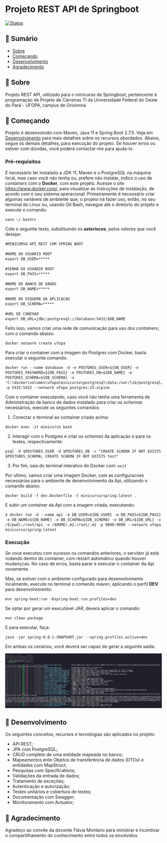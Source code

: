 # Projeto REST API de Springboot
[![Status](https://img.shields.io/badge/Status-Em%20Desenvolvimento-green)]()

## 📝 Sumário

- [Sobre](#about)
- [Começando](#started)
- [Desenvolvimento](#development)
- [Agradecimento](#thanks)

## 🧐 Sobre <a name = "about"></a>

Projeto REST API, utilizado para o minicurso de Springboot, pertencente à programação de Projeto de Carreiras TI da Universidade Federal do Oeste do Pará - UFOPA, campus de Oriximiná.

## 🚀 Começando <a name = "started"></a>

Projeto é desenvolvido com Maven, Java 11 e Spring Boot 2.7.5. Veja em [Desenvolvimento](#development) para mais detalhes sobre os recursos abordados.
Abaixo, segue os demais detalhes, para execução do projeto. Se houver erros ou estiver com dúvidas, você poderá contactar-me para ajuda-lo. 

### Pré-requisitos

É necessário ter instalado a JDK 11, Maven e o PostgreSQL na máquina local, mas caso você não tenha ou, prefere não instalar, indico o uso de _containers_ com o **Docker**, com este projeto. Acesse o site https://www.docker.com/, para visualizar as instruções de instalação, de acordo com o seu sistema operacional.
Primeiramente é necessário criar algumas variáveis de ambiente que, o projeto irá fazer uso, então, no seu terminal do Linux ou, usando Git Bash, navegue até o diretorio do projeto e execute o comando:
```
nano ~/.bashrc
```
Cole o seguinte texto, substituindo os **asteriscos**, pelos valores que você desejar:
```
#MINICURSO API REST COM SPRING BOOT

#NOME DO USUARIO ROOT
export DB_USER=*****

#SENHA DO USUARIO ROOT
export DB_PASS=*****

#NOME DO BANCO DE DADOS
export DB_NAME=*****

#NOME DO ESQUEMA DA APLICACAO
export DB_SCHEMA=*****

#URL DE CONEXAO
export DB_URL=jdbc:postgresql://database:5432/$DB_NAME
```
Feito isso, vamos criar uma rede de comunicação para uso dos _containers_, com o comando abaixo:
```
docker network create ufopa
```
Para criar o container com a imagem do Postgres com Docker, basta executar o seguinte comando:
```
docker run --name database -d -e POSTGRES_USER=${DB_USER} -e POSTGRES_PASSWORD=${DB_PASS} -e POSTGRES_DB=${DB_NAME} -e POSTGRES_SCHEMA=${DB_SCHEMA} -v 'C:\docker\volumes\ufopa\minicurso\postgresql\data:/var/lib/postgresql/data' -p 5432:5432 --network ufopa postgres:15-alpine
```
Com o container executando, caso você não tenha uma ferramenta de Administração de banco de dados instalado para criar os _schemas_ necessários, execute os seguintes comandos:
1. Conectar o terminal ao container criado acima:
```
docker exec -it minicurso bash
```
2. Interagir com o Postgres e criar os _schemas_ da aplicação e para os testes, respectivamente:
```
psql -U $POSTGRES_USER -d $POSTGRES_DB -c "CREATE SCHEMA IF NOT EXISTS $POSTGRES_SCHEMA; CREATE SCHEMA IF NOT EXISTS test"
```
3. Por fim, saia do terminal interativo do Docker com: ``` exit ```

Por ultimo, vamos criar uma imagem Docker, com as configuracoes necessárias para o ambiente de desenvolvimento da Api, utilizando o comando abaixo:
```
docker build -f dev.Dockerfile -t minicurso/spring:latest . 
```
E subir um container da Api com a imagem criada, executando:
```
$ docker run -d --name api -e DB_USER=${DB_USER} -e DB_PASS=${DB_PASS} -e DB_NAME=${DB_NAME} -e DB_SCHEMA=${DB_SCHEMA} -e DB_URL=${DB_URL} -v  /$(pwd):/root/api -v /$HOME/.m2:/root/.m2 -p 9000:9000 --network ufopa minicurso/spring:latest
```

### Execução

Se voce executou com sucesso os comandos anteriores, o servidor já está rodando dentro do container, com restart automático quando houver mudançcas. No caso de erros, basta parar e executar o container da Api novamente.

Mas, se estiver com o ambiente configurado para desenvolvimento localmente, execute no terminal o comando maven, aplicando o perfil **DEV** para desenvolvimento:

```
mvn spring-boot:run -Dspring-boot.run.profiles=dev
```

Se optar por gerar um executável _JAR_, deverá aplicar o comando:

```
mvn clean package
```
E para executar, faça:
```
java -jar spring-0.0.1-SNAPSHOT.jar --spring.profiles.active=dev
```

Em ambas os cenários, você deverá ser capaz de gerar a seguinte saída:

![spring](spring.jpg)

## 🔧 Desenvolvimento <a name = "development"></a>

Os seguintes conceitos, recursos e tecnologias são aplicados no projeto:

- API REST;
- JPA com PostgreSQL;
- CRUD completo de uma entidade mapeada no banco;
- Mapeamentos ente Objetos de transferência de dados (DTOs) e entidades com MapStruct;
- Pesquisas com Specifications;
- Validações da entrada de dados;
- Tratamento de exceções;
- Autenticação e autorização;
- Testes unitários e cobertura de testes;
- Documentação com Swagger;
- Monitoramento com Actuator;

## 🎉 Agradecimento <a name = "thanks"></a>
Agradeço ao convite da docente Flávia Monteiro para ministrar e incentivar o compartilhamento do conhecimento entre todos os envolvidos.